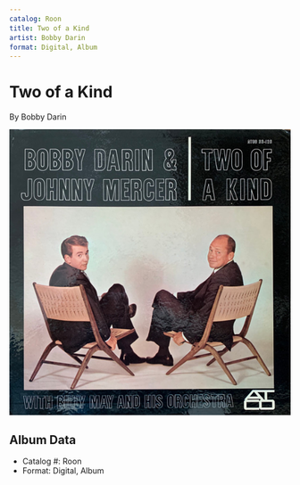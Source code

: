 ```yaml
---
catalog: Roon
title: Two of a Kind
artist: Bobby Darin
format: Digital, Album
---
```


# Two of a Kind

By Bobby Darin

![](../../assets/albumcovers/Bobby_Darin-Two_of_a_Kind.png)

## Album Data

- Catalog #: Roon
- Format: Digital, Album

